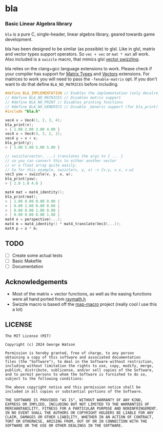 # bla

### Basic Linear Algebra library

`bla` is a pure C, single-header, linear algebra library, geared towards game development.

bla has been designed to be similar (as possible) to glsl. Like in glsl, matrix and vector types support operators. So `vec + vec` or `mat * mat` all work. Also included is a `swizzle` macro, that mimics glsl [vector swizzling](https://en.wikipedia.org/wiki/Swizzling_(computer_graphics)).

bla relies on the clang+gcc language extensions to work. Please check if your compiler has support for [Matrix Types](https://clang.llvm.org/docs/LanguageExtensions.html#matrix-types) and [Vectors](https://clang.llvm.org/docs/LanguageExtensions.html#vectors-and-extended-vectors) extensions. For matrices to work you will need to pass the `-fenable-matrix` opt. If you don't want to do that define `BLA_NO_MATRICES` before including.

```c
#define BLA_IMPLEMENTATION // Enables the implementation (only decalre once)
// #define BLA_NO_MATRICES // Disables matrix support
// #define BLA_NO_PRINT // Disables printing functions
// #define BLA_NO_GENERICS // Disable _Generic support (for bla_print)
#include "bla.h"

vec4 v = Vec4(1, 2, 3, 4);
bla_print(v);
> { 1.00 2.00 3.00 4.00 }
vec4 x = Vec4(4, 3, 2, 1);
vec4 y = v + x;
bla_print(y);
> { 5.00 5.00 5.00 5.00 }

// swizzle(vector, ...) translates the args to { ... }
// so you can convert this to either another vector
// or a float array quite easily.
// So for this example, swizzle(v, y, x) -> {v.y, v.x, v.w}
vec3 yxw = swizzle(v, y, x, w);
bla_print(yxw);
> { 2.0 1.0 4.0 }

mat4 mat = mat4_identity();
bla_print(mat);
> | 1.00 0.00 0.00 0.00 |
> | 0.00 1.00 0.00 0.00 |
> | 0.00 0.00 1.00 0.00 |
> | 0.00 0.00 0.00 1.00 |
mat4 o = perspective(...);
mat4 m = mat4_identity() * mat4_translate(Vec3(...));
mat4 p = o * m;
```

## TODO

- [ ] Create some actual tests
- [ ] Basic Makefile
- [ ] Documentation

## Acknowledgements

- Most of the matrix + vector functions, as well as the easing functions were all hand ported from [raymath.h](https://github.com/raysan5/raylib/blob/master/src/raymath.h)
- Swizzle macro is based off the [map-macro](https://github.com/swansontec/map-macro) project (really cool I use this a lot)

## LICENSE
```
The MIT License (MIT)

Copyright (c) 2024 George Watson

Permission is hereby granted, free of charge, to any person
obtaining a copy of this software and associated documentation
files (the "Software"), to deal in the Software without restriction,
including without limitation the rights to use, copy, modify, merge,
publish, distribute, sublicense, and/or sell copies of the Software,
and to permit persons to whom the Software is furnished to do so,
subject to the following conditions:

The above copyright notice and this permission notice shall be
included in all copies or substantial portions of the Software.

THE SOFTWARE IS PROVIDED "AS IS", WITHOUT WARRANTY OF ANY KIND,
EXPRESS OR IMPLIED, INCLUDING BUT NOT LIMITED TO THE WARRANTIES OF
MERCHANTABILITY, FITNESS FOR A PARTICULAR PURPOSE AND NONINFRINGEMENT.
IN NO EVENT SHALL THE AUTHORS OR COPYRIGHT HOLDERS BE LIABLE FOR ANY
CLAIM, DAMAGES OR OTHER LIABILITY, WHETHER IN AN ACTION OF CONTRACT,
TORT OR OTHERWISE, ARISING FROM, OUT OF OR IN CONNECTION WITH THE
SOFTWARE OR THE USE OR OTHER DEALINGS IN THE SOFTWARE.
```
